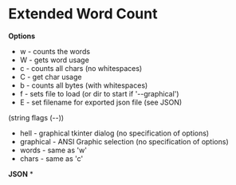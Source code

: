 # Extended Word Count

**Options**
  * w - counts the words
  * W - gets word usage
  * c - counts all chars (no whitespaces)
  * C - get char usage
  * b - counts all bytes (with whitespaces)
  * f - sets file to load (or dir to start if '--graphical')
  * E - set filename for exported json file (see JSON)
  
  (string flags (--))
  * hell      - graphical tkinter dialog (no specification of options)
  * graphical - ANSI Graphic selection   (no specification of options)
  * words - same as 'w'
  * chars - same as 'c'

**JSON**
	* 

